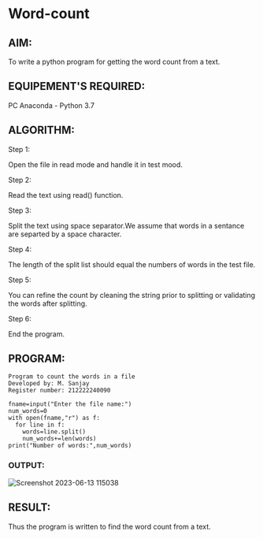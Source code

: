 # Word-count
## AIM:
To write a python program for getting the word count from a text.
## EQUIPEMENT'S REQUIRED: 
PC
Anaconda - Python 3.7
## ALGORITHM: 
Step 1:

Open the file in read mode and handle it in test mood.

Step 2:

Read the text using read() function.

Step 3:

Split the text using space separator.We assume that words in a sentance are separted by a space character.

Step 4:

The length of the split list should equal the numbers of words in the test file.

Step 5:

You can refine the count by cleaning the string prior to splitting or validating the words after splitting.

Step 6:

End the program.


## PROGRAM:
```
Program to count the words in a file
Developed by: M. Sanjay
Register number: 212222240090

fname=input("Enter the file name:")
num_words=0
with open(fname,"r") as f:
  for line in f:
    words=line.split()
    num_words+=len(words)
print("Number of words:",num_words)
```
### OUTPUT:

![Screenshot 2023-06-13 115038](https://github.com/Sanjay22006832/Word-count/assets/119830477/b223e077-952d-4b45-ac30-ee0f8a74eae5)

## RESULT:
Thus the program is written to find the word count from a text.
